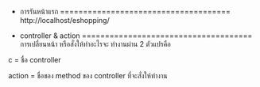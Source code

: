 * การรันหน้าแรก
=====================================
http://localhost/eshopping/

* controller & action
=====================================
การเปลี่ยนหน้า หรือสั่งให้ทำอะไรจะ ทำงานผ่าน 2 ตัวแปรคือ

c = ชื่อ controller

action = ชื่อของ method ของ controller ที่จะสั่งให้ทำงาน
